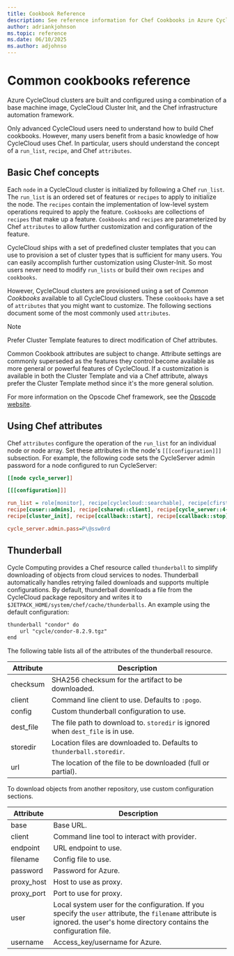 ```yaml
---
title: Cookbook Reference
description: See reference information for Chef Cookbooks in Azure CycleCloud. Understand basic Chef concepts, attributes, and the thunderball resource.
author: adriankjohnson
ms.topic: reference
ms.date: 06/10/2025
ms.author: adjohnso
---
```


# Common cookbooks reference

Azure CycleCloud clusters are built and configured using a combination of a base machine image, CycleCloud Cluster Init, and the Chef infrastructure automation framework.

Only advanced CycleCloud users need to understand how to build Chef cookbooks. However, many users benefit from a basic knowledge of how CycleCloud uses Chef. In particular, users should understand the concept of a `run_list`, `recipe`, and Chef `attributes`.

## Basic Chef concepts

Each `node` in a CycleCloud cluster is initialized by following a Chef `run_list`. The `run_list` is an ordered set of features or `recipes` to apply to initialize the node. The `recipes` contain the implementation of low-level system operations required to apply the feature. `Cookbooks` are collections of `recipes` that make up a feature. `Cookbooks` and `recipes` are parameterized by Chef `attributes` to allow further customization and configuration of the feature.

CycleCloud ships with a set of predefined cluster templates that you can use to provision a set of cluster types that is sufficient for many users. You can easily accomplish further customization using Cluster-Init. So most users never need to modify `run_lists` or build their own `recipes` and `cookbooks`.

However, CycleCloud clusters are provisioned using a set of *Common Cookbooks* available to all CycleCloud clusters. These `cookbooks` have a set of `attributes` that you might want to customize. The following sections document some of the most commonly used `attributes`.

> [!NOTE]
> Prefer Cluster Template features to direct modification of Chef attributes.

Common Cookbook attributes are subject to change. Attribute settings are commonly superseded as the features they control become available as more general or powerful features of CycleCloud. If a customization is available in both the Cluster Template and via a Chef attribute, always prefer the Cluster Template method since it's the more general solution.

For more information on the Opscode Chef framework, see the [Opscode website](https://docs.opscode.com/).

## Using Chef attributes

Chef `attributes` configure the operation of the `run_list` for an individual node or node array. Set these attributes in the node's `[[[configuration]]]` subsection. For example, the following code sets the CycleServer admin password for a node configured to run CycleServer:

``` ini
[[node cycle_server]]

[[[configuration]]]

run_list = role[monitor], recipe[cyclecloud::searchable], recipe[cfirst], \
recipe[cuser::admins], recipe[cshared::client], recipe[cycle_server::4-2-x], \
recipe[cluster_init], recipe[ccallback::start], recipe[ccallback::stop]

cycle_server.admin.pass=P\@ssw0rd
```

## Thunderball

Cycle Computing provides a Chef resource called `thunderball` to simplify downloading of objects
from cloud services to nodes. Thunderball automatically handles retrying failed downloads and
supports multiple configurations. By default, thunderball downloads a file from the CycleCloud
package repository and writes it to `$JETPACK_HOME/system/chef/cache/thunderballs`. An example
using the default configuration:

``` txt
thunderball "condor" do
    url "cycle/condor-8.2.9.tgz"
end
```

The following table lists all of the attributes of the thunderball resource.

| Attribute  | Description                                                                      |
| ---------- | -------------------------------------------------------------------------------- |
| checksum   | SHA256 checksum for the artifact to be downloaded.                               |
| client     | Command line client to use. Defaults to `:pogo`.                                 |
| config     | Custom thunderball configuration to use.                                         |
| dest_file  | The file path to download to. `storedir` is ignored when `dest_file` is in use.  |
| storedir   | Location files are downloaded to. Defaults to `thunderball.storedir`.            |
| url        | The location of the file to be downloaded (full or partial).                     |

To download objects from another repository, use custom configuration sections.

| Attribute   | Description |
| ---------   | ----------- |
| base        | Base URL.   |
| client      | Command line tool to interact with provider.  |
| endpoint    | URL endpoint to use.   |
| filename    | Config file to use.   |
| password    | Password for Azure.  |
| proxy_host  | Host to use as proxy.    |
| proxy_port  | Port to use for proxy.  |
| user        | Local system user for the configuration. If you specify the `user` attribute, the `filename` attribute is ignored. the user's home directory contains the configuration file. |
| username    | Access_key/username for Azure.  |

